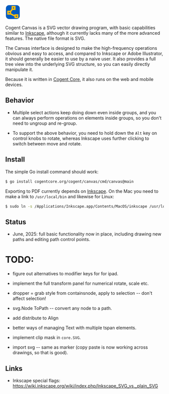![alt tag](cmd/canvas/icon.svg)

Cogent Canvas is a SVG vector drawing program, with basic capabilities similar to [Inkscape](https://inkscape.org), although it currently lacks many of the more advanced features. The native file format is SVG.

The Canvas interface is designed to make the high-frequency operations obvious and easy to access, and compared to Inkscape or Adobe Illustrator, it should generally be easier to use by a naive user. It also provides a full tree view into the underlying SVG structure, so you can easily directly manipulate it.

Because it is written in [Cogent Core](https://cogentcore.org), it also runs on the web and mobile devices.

## Behavior

* Multiple select actions keep doing down even inside groups, and you can always perform operations on elements inside groups, so you don't need to ungroup and re-group.

* To support the above behavior, you need to hold down the `Alt` key on control knobs to rotate, whereas Inkscape uses further clicking to switch between move and rotate.

## Install

The simple Go install command should work:

```bash
$ go install cogentcore.org/cogent/canvas/cmd/canvas@main
```

Exporting to PDF currently depends on [Inkscape](https://inkscape.org). On the Mac you need to make a link to `/usr/local/bin` and likewise for Linux:

```bash
$ sudo ln -s /Applications/Inkscape.app/Contents/MacOS/inkscape /usr/local/bin/
```

## Status

* June, 2025: full basic functionality now in place, including drawing new paths and editing path control points.

# TODO:

* figure out alternatives to modifier keys for for ipad.

* implement the full transform panel for numerical rotate, scale etc.

* dropper = grab style from containsnode, apply to selection -- don't affect selection!

* svg.Node ToPath -- convert any node to a path.

* add distribute to Align

* better ways of managing Text with multiple tspan elements.

* implement clip mask in `core.SVG`.

* import svg -- same as marker (copy paste is now working across drawings, so that is good).

## Links

* Inkscape special flags: https://wiki.inkscape.org/wiki/index.php/Inkscape_SVG_vs._plain_SVG


